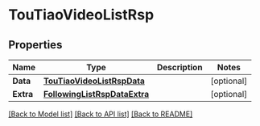 # TouTiaoVideoListRsp

## Properties

Name | Type | Description | Notes
------------ | ------------- | ------------- | -------------
**Data** | [**TouTiaoVideoListRspData**](TouTiaoVideoListRsp_data.md) |  | [optional] 
**Extra** | [**FollowingListRspDataExtra**](FollowingListRsp_data_extra.md) |  | [optional] 

[[Back to Model list]](../README.md#documentation-for-models) [[Back to API list]](../README.md#documentation-for-api-endpoints) [[Back to README]](../README.md)


